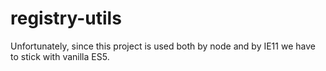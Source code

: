 # registry-utils

Unfortunately, since this project is used both by node and by IE11 we have to stick with vanilla ES5.
